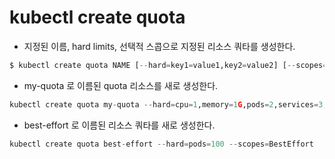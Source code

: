 # kubectl create quota 

- 지정된 이름, hard limits, 선택적 스콥으로 지정된 리소스 쿼타를 생성한다. 

```py
$ kubectl create quota NAME [--hard=key1=value1,key2=value2] [--scopes=Scope1,Scope2] [--dry-run=server|client|none]
```

- my-quota 로 이름된 quota 리소스를 새로 생성한다. 

```py
kubectl create quota my-quota --hard=cpu=1,memory=1G,pods=2,services=3,replicationcontrollers=2,resourcequotas=1,secrets=5,persistentvolumeclaims=10
```

- best-effort 로 이름된 리소스 쿼타를 새로 생성한다. 

```py
kubectl create quota best-effort --hard=pods=100 --scopes=BestEffort
```

